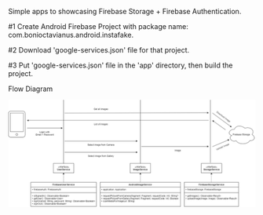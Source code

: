 Simple apps to showcasing Firebase Storage + Firebase Authentication.

#1 Create Android Firebase Project with package name: com.bonioctavianus.android.instafake.

#2 Download 'google-services.json' file for that project.

#3 Put 'google-services.json' file in the 'app' directory, then build the project.

Flow Diagram

![Diagram](Diagram.png)